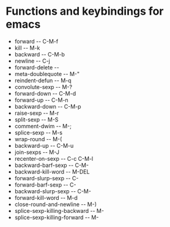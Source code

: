 # Functions and keybindings for emacs
* forward -- C-M-f
* kill -- M-k
* backward -- C-M-b
* newline -- C-j
* forward-delete -- <delete>
* meta-doublequote -- M-"
* reindent-defun -- M-q
* convolute-sexp -- M-?
* forward-down -- C-M-d
* forward-up -- C-M-n
* backward-down -- C-M-p
* raise-sexp -- M-r
* split-sexp -- M-S
* comment-dwim -- M-;
* splice-sexp -- M-s
* wrap-round -- M-(
* backward-up -- C-M-u
* join-sexps -- M-J
* recenter-on-sexp -- C-c C-M-l
* backward-barf-sexp -- C-M-<right>
* backward-kill-word -- M-DEL
* forward-slurp-sexp -- C-<right>
* forward-barf-sexp -- C-<left>
* backward-slurp-sexp -- C-M-<left>
* forward-kill-word -- M-d
* close-round-and-newline -- M-)
* splice-sexp-killing-backward -- M-<up>
* splice-sexp-killing-forward -- M-<down>
